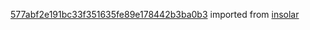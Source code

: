 [577abf2e191bc33f351635fe89e178442b3ba0b3](https://github.com/insolar/insolar/commit/577abf2e191bc33f351635fe89e178442b3ba0b3) imported from [insolar](https://github.com/insolar/insolar)
